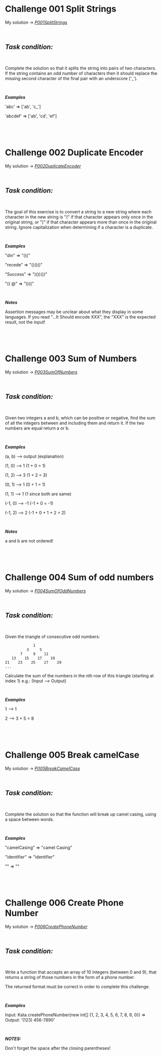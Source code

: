 # Challenge 001 Split Strings

My solution -> *[P001SplitStrings](P001SplitStrings/StringSplit.java)*

<br/>

## **_Task condition:_**

<br/>

Complete the solution so that it splits the string into pairs of two characters. If the string contains an odd number of characters then it should replace the missing second character of the final pair with an underscore ('_').

<br/>

**_Examples_**

'abc' =>  ['ab', 'c_']

'abcdef' => ['ab', 'cd', 'ef']

#

<br/>

# Challenge 002 Duplicate Encoder

My solution -> *[P002DuplicateEncoder](P002DuplicateEncoder/DuplicateEncoder.java)*

<br/>

## **_Task condition:_**

<br/>

The goal of this exercise is to convert a string to a new string where each character in the new string is "(" if that character appears only once in the original string, or ")" if that character appears more than once in the original string. Ignore capitalization when determining if a character is a duplicate.

<br/>

**_Examples_**

"din"      =>  "((("

"recede"   =>  "()()()"

"Success"  =>  ")())())"

"(( @"     =>  "))((" 

<br/>

**_Notes_**

Assertion messages may be unclear about what they display in some languages. If you read "...It Should encode XXX", the "XXX" is the expected result, not the input!

#

<br/>

# Challenge 003 Sum of Numbers

My solution -> *[P003SumOfNumbers](P003SumOfNumbers/Sum.java)*

<br/>

## **_Task condition:_**

<br/>

Given two integers a and b, which can be positive or negative, find the sum of all the integers between and including them and return it. If the two numbers are equal return a or b.

<br/>

**_Examples_**

(a, b) --> output (explanation)

(1, 0) --> 1 (1 + 0 = 1)

(1, 2) --> 3 (1 + 2 = 3)

(0, 1) --> 1 (0 + 1 = 1)

(1, 1) --> 1 (1 since both are same)

(-1, 0) --> -1 (-1 + 0 = -1)

(-1, 2) --> 2 (-1 + 0 + 1 + 2 = 2)

<br/>

**_Notes_**

a and b are not ordered!

#

<br/>

# Challenge 004 Sum of odd numbers

My solution -> *[P004SumOfOddNumbers](P004SumOfOddNumbers/RowSumOddNumbers.java)*

<br/>

## **_Task condition:_**

<br/>

Given the triangle of consecutive odd numbers:

                 1
              3     5
           7     9    11
       13    15    17    19
    21    23    25    27    29
    ...
Calculate the sum of the numbers in the nth row of this triangle (starting at index 1) e.g.: (Input --> Output)

<br/>

**_Examples_**

1 -->  1

2 --> 3 + 5 = 8

#

<br/>

# Challenge 005 Break camelCase

My solution -> *[P005BreakCamelCase](P005BreakCamelCase/Solution.java)*

<br/>

## **_Task condition:_**

<br/>

Complete the solution so that the function will break up camel casing, using a space between words.

<br/>

**_Examples_**

"camelCasing"  =>  "camel Casing"

"identifier"   =>  "identifier"

""             =>  ""

#

<br/>

# Challenge 006 Create Phone Number

My solution -> *[P006CreatePhoneNumber](P006CreatePhoneNumber/Kata.java)*

<br />

## **_Task condition:_**

<br />

Write a function that accepts an array of 10 integers (between 0 and 9), that returns a string of those numbers in the form of a phone number.

The returned format must be correct in order to complete this challenge.

<br />

**_Examples_**

Input: Kata.createPhoneNumber(new int[] {1, 2, 3, 4, 5, 6, 7, 8, 9, 0}) => Output: '(123) 456-7890'

<br />

**_NOTES:_**

Don't forget the space after the closing parentheses!

#

<br />